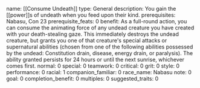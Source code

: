 name: [[Consume Undeath]]
type: General
description: You gain the [[power]]s of undeath when you feed upon their kind.
prerequisites: Nabasu, Con 23
prerequisite_feats: 0
benefit: As a full-round action, you can consume the animating force of any undead creature you have created with your death-stealing gaze. This immediately destroys the undead creature, but grants you one of that creature's special attacks or supernatural abilities (chosen from one of the following abilities possessed by the undead: Constitution drain, disease, energy drain, or paralysis). The ability granted persists for 24 hours or until the next sunrise, whichever comes first.
normal: 0
special: 0
teamwork: 0
critical: 0
grit: 0
style: 0
performance: 0
racial: 1
companion_familiar: 0
race_name: Nabasu
note: 0
goal: 0
completion_benefit: 0
multiples: 0
suggested_traits: 0
